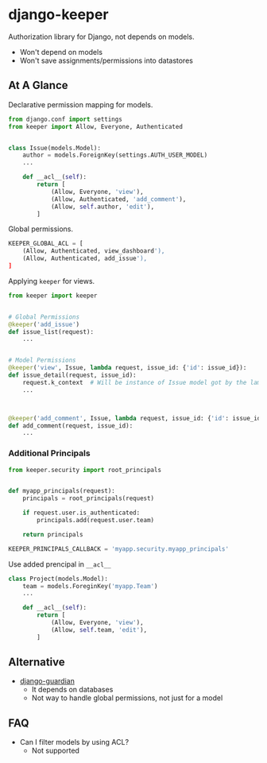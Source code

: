 # django-keeper


Authorization library for Django, not depends on models.

* Won't depend on models
* Won't save assignments/permissions into datastores

## At A Glance

Declarative permission mapping for models.

```python
from django.conf import settings
from keeper import Allow, Everyone, Authenticated


class Issue(models.Model):
    author = models.ForeignKey(settings.AUTH_USER_MODEL)
    ...

    def __acl__(self):
        return [
            (Allow, Everyone, 'view'),
            (Allow, Authenticated, 'add_comment'),
            (Allow, self.author, 'edit'),
        ]

```

Global permissions.

```python
KEEPER_GLOBAL_ACL = [
    (Allow, Authenticated, view_dashboard'),
    (Allow, Authenticated, add_issue'),
]
```

Applying `keeper` for views.

```python
from keeper import keeper


# Global Permissions
@keeper('add_issue')
def issue_list(request):
    ...


# Model Permissions
@keeper('view', Issue, lambda request, issue_id: {'id': issue_id}):
def issue_detail(request, issue_id):
    request.k_context  # Will be instance of Issue model got by the lambda mapping.
    ...



@keeper('add_comment', Issue, lambda request, issue_id: {'id': issue_id}):
def add_comment(request, issue_id):
    ...

```

### Additional Principals

```python
from keeper.security import root_principals


def myapp_principals(request):
    principals = root_principals(request)

    if request.user.is_authenticated:
        principals.add(request.user.team)

    return principals

```

```python
KEEPER_PRINCIPALS_CALLBACK = 'myapp.security.myapp_principals'
```

Use added prencipal in `__acl__`

```python
class Project(models.Model):
    team = models.ForeginKey('myapp.Team')
    ...

    def __acl__(self):
        return [
            (Allow, Everyone, 'view'),
            (Allow, self.team, 'edit'),
        ]

```

## Alternative

* [django-guardian](https://github.com/django-guardian/django-guardian)
    * It depends on databases
    * Not way to handle global permissions, not just for a model

## FAQ

* Can I filter models by using ACL?
    * Not supported
